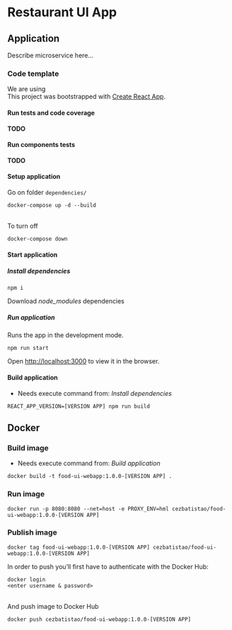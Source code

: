 # Restaurant UI App

## Application

Describe microservice here...

### Code template

We are using  
This project was bootstrapped with [Create React App](https://github.com/facebook/create-react-app).

#### Run tests and code coverage
**TODO**

#### Run components tests
**TODO**

#### Setup application
Go on folder `dependencies/`
```
docker-compose up -d --build
```
\
To turn off
```bash
docker-compose down
```

#### Start application

##### Install dependencies
```
npm i
```
Download _node_modules_ dependencies

##### Run application
Runs the app in the development mode.
```
npm run start
```
Open [http://localhost:3000](http://localhost:3000) to view it in the browser.

#### Build application
* Needs execute command from: _Install dependencies_
```
REACT_APP_VERSION=[VERSION APP] npm run build
```

## Docker

### Build image
* Needs execute command from: _Build application_
```
docker build -t food-ui-webapp:1.0.0-[VERSION APP] .
```

### Run image
```
docker run -p 8080:8080 --net=host -e PROXY_ENV=hml cezbatistao/food-ui-webapp:1.0.0-[VERSION APP]
```

### Publish image
```
docker tag food-ui-webapp:1.0.0-[VERSION APP] cezbatistao/food-ui-webapp:1.0.0-[VERSION APP]
```
In order to push you’ll first have to authenticate with the Docker Hub:
```
docker login
<enter username & password>
``` 
\
And push image to Docker Hub
```
docker push cezbatistao/food-ui-webapp:1.0.0-[VERSION APP]
```